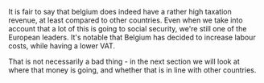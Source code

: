 It is fair to say that belgium does indeed have a rather high taxation revenue, at least compared to other countries. Even when we take into account that a lot of this is going to social security, we're still one of the European leaders. It's notable that Belgium has decided to increase labour costs, while having a lower VAT.

That is not necessarily a bad thing - in the next section we will look at where that money is going, and whether that is in line with other countries.
